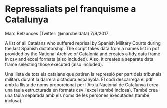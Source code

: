 Repressaliats pel franquisme a Catalunya
================
Marc Belzunces (Twitter: @marcbeldata)
7/9/2017

A list of all Catalans who suffered reprisal by Spanish Military Courts during the last Spanish dictatorship. The script takes data from a names list in pdf provided by the National Archive of Catalonia and creates a tidy data frame in csv and excel formats (also included). Also, it creates a separate data frame selecting those executed (also included).

Una llista de tots els catalans que patiren la repressió per part dels tribunals militars durant la darrera dictadura espanyola. El codi descarrega el pdf amb la llista de noms proporcionat per l'Arxiu Nacional de Catalunya i crea una taula estructurada en formats csv i excel (també inclosa). També crea una taula separada amb els noms de les persones executades (també inclosa).
